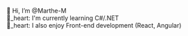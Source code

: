 👋  Hi, I’m @Marthe-M <br />
💚_heart: I'm currently learning C#/.NET <br />
💙_heart: I also enjoy Front-end development (React, Angular) 


<!---
Marthe-M/Marthe-M is a ✨ special ✨ repository because its `README.md` (this file) appears on your GitHub profile.
You can click the Preview link to take a look at your changes.
--->
